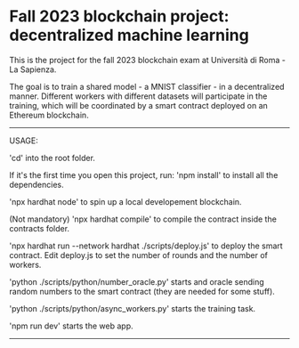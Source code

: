 # Fall 2023 blockchain project: decentralized machine learning

This is the project for the fall 2023 blockchain exam at Università di Roma - La Sapienza.

The goal is to train a shared model - a MNIST classifier - in a decentralized manner. 
Different workers with different datasets will participate in the training, which will be coordinated by a smart contract deployed on an Ethereum blockchain.

------
USAGE:

'cd' into the root folder.

If it's the first time you open this project, run: 'npm install' to install all the dependencies.

'npx hardhat node' to spin up a local developement blockchain.

(Not mandatory) 'npx hardhat compile' to compile the contract inside the contracts folder.

'npx hardhat run --network hardhat ./scripts/deploy.js' to deploy the smart contract. Edit deploy.js to set the number of rounds and the number of workers.

'python ./scripts/python/number_oracle.py' starts and oracle sending random numbers to the smart contract (they are needed for some stuff).

'python ./scripts/python/async_workers.py' starts the training task.

'npm run dev' starts the web app.

------

